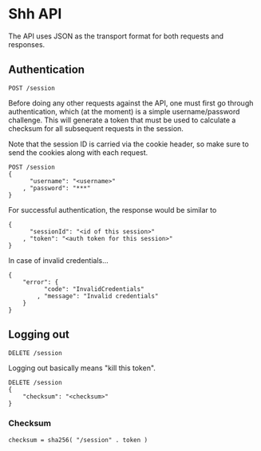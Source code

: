 Shh API
=======

The API uses JSON as the transport format for both requests and responses.


Authentication
--------------

`POST /session`

Before doing any other requests against the API, one must first go through authentication, 
which (at the moment) is a simple username/password challenge. This will generate a token that must
be used to calculate a checksum for all subsequent requests in the session.

Note that the session ID is carried via the cookie header, so make sure to send the cookies along with
each request.

```
POST /session
{
	  "username": "<username>"
	, "password": "***"
}
```

For successful authentication, the response would be similar to

```
{
	  "sessionId": "<id of this session>"
	, "token": "<auth token for this session>"
}
```

In case of invalid credentials...

```
{
	"error": {
		  "code": "InvalidCredentials"
		, "message": "Invalid credentials"
	}
}
```


Logging out
-----------

`DELETE /session`

Logging out basically means "kill this token".

```
DELETE /session
{
	"checksum": "<checksum>" 
}
```

### Checksum

```
checksum = sha256( "/session" . token )
```